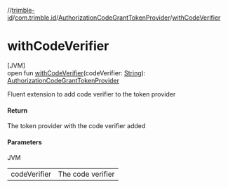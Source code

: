 //[trimble-id](../../../index.md)/[com.trimble.id](../index.md)/[AuthorizationCodeGrantTokenProvider](index.md)/[withCodeVerifier](with-code-verifier.md)

# withCodeVerifier

[JVM]\
open fun [withCodeVerifier](with-code-verifier.md)(codeVerifier: [String](https://docs.oracle.com/javase/8/docs/api/java/lang/String.html)): [AuthorizationCodeGrantTokenProvider](index.md)

Fluent extension to add code verifier to the token provider

#### Return

The token provider with the code verifier added

#### Parameters

JVM

| | |
|---|---|
| codeVerifier | The code verifier |
